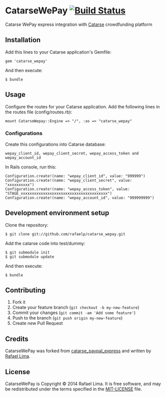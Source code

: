 # CatarseWePay [![Build Status](https://travis-ci.org/rafaelp/catarse_wepay.png?v=1)](https://travis-ci.org/rafaelp/catarse_wepay)

Catarse WePay express integration with [Catarse](http://github.com/catarse/catarse) crowdfunding platform

## Installation

Add this lines to your Catarse application's Gemfile:

    gem 'catarse_wepay'

And then execute:

    $ bundle

## Usage

Configure the routes for your Catarse application. Add the following lines in the routes file (config/routes.rb):

    mount CatarseWepay::Engine => "/", :as => "catarse_wepay"

### Configurations

Create this configurations into Catarse database:

    wepay_client_id, wepay_client_secret, wepay_access_token and wepay_account_id

In Rails console, run this:

    Configuration.create!(name: "wepay_client_id", value: "999999")
    Configuration.create!(name: "wepay_client_secret", value: "xxxxxxxxxx")
    Configuration.create!(name: "wepay_access_token", value: "STAGE_xxxxxxxxxxxxxxxxxxxxxxxxxxxxxxxxxxxxxxx")
    Configuration.create!(name: "wepay_account_id", value: "999999999")

## Development environment setup

Clone the repository:

    $ git clone git://github.com/rafaelp/catarse_wepay.git

Add the catarse code into test/dummy:

    $ git submodule init
    $ git submodule update

And then execute:

    $ bundle

## Contributing

1. Fork it
2. Create your feature branch (`git checkout -b my-new-feature`)
3. Commit your changes (`git commit -am 'Add some feature'`)
4. Push to the branch (`git push origin my-new-feature`)
5. Create new Pull Request

## Credits

CatarseWePay was forked from [catarse_paypal_express](https://github.com/catarse/catarse_paypal_express) and written by [Rafael Lima](http://rafael.adm.br).

## License

CatarseWePay is Copyright © 2014 Rafael Lima. It is free software, and may be redistributed under the terms specified in the [MIT-LICENSE](https://github.com/rafaelp/catarse_wepay/blob/master/MIT-LICENSE) file.